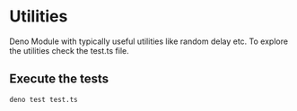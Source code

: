 # Utilities

Deno Module with typically useful utilities like random delay etc. 
To explore the utilities check the test.ts file.

## Execute the tests
```
deno test test.ts
``` 
